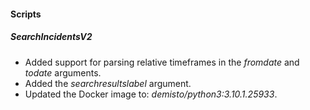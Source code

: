 
#### Scripts
##### SearchIncidentsV2
- Added support for parsing relative timeframes in the *fromdate* and *todate* arguments.
- Added the *searchresultslabel* argument.
- Updated the Docker image to: *demisto/python3:3.10.1.25933*.
